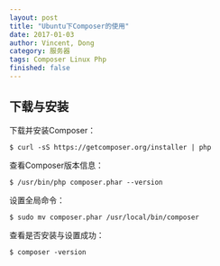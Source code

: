 ```yaml
---
layout: post
title: "Ubuntu下Composer的使用"
date: 2017-01-03
author: Vincent, Dong
category: 服务器
tags: Composer Linux Php
finished: false
---
```


## 下载与安装

下载并安装Composer：

`$ curl -sS https://getcomposer.org/installer | php`

查看Composer版本信息：

`$ /usr/bin/php composer.phar --version`

设置全局命令：

`$ sudo mv composer.phar /usr/local/bin/composer`

查看是否安装与设置成功：

`$ composer -version`